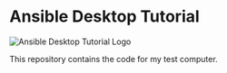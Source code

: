 # Ansible Desktop Tutorial
![Ansible Desktop Tutorial Logo](https://www.learnlinux.tv/wp-content/uploads/2020/12/ansible-e1607524003363.png)

This repository contains the code for my test computer.